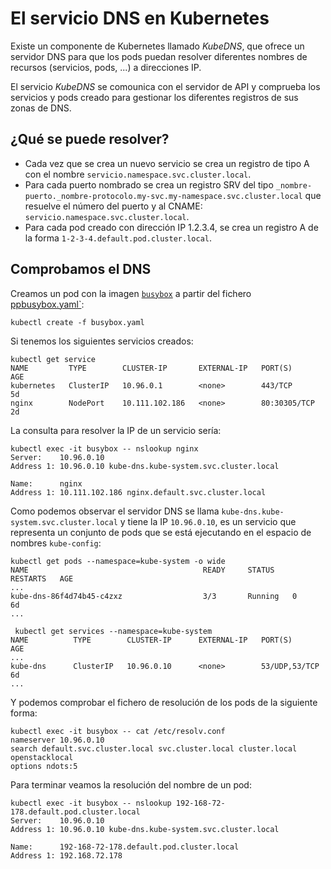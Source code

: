 # El servicio DNS en Kubernetes

Existe un componente de Kubernetes llamado *KubeDNS*, que ofrece un servidor DNS para que los pods puedan resolver diferentes nombres de recursos (servicios, pods, ...) a direcciones IP.

El servicio *KubeDNS* se comounica con el servidor de API y comprueba los servicios y pods creado para gestionar los diferentes registros de sus zonas de DNS.

## ¿Qué se puede resolver?

* Cada vez que se crea un nuevo servicio se crea un registro de tipo A con el nombre `servicio.namespace.svc.cluster.local`.
* Para cada puerto nombrado se crea un registro SRV del tipo `_nombre-puerto._nombre-protocolo.my-svc.my-namespace.svc.cluster.local` que resuelve el número del puerto y al CNAME: `servicio.namespace.svc.cluster.local`.
* Para cada pod creado con dirección IP 1.2.3.4, se crea un registro A de la forma `1-2-3-4.default.pod.cluster.local`.

## Comprobamos el DNS

Creamos un pod con la imagen [`busybox`](https://www.busybox.net/) a partir del fichero [ppbusybox.yaml`](../ejemplos/busybox/busybox.yaml):

    kubectl create -f busybox.yaml

Si tenemos los siguientes servicios creados:

    kubectl get service
    NAME         TYPE        CLUSTER-IP       EXTERNAL-IP   PORT(S)        AGE
    kubernetes   ClusterIP   10.96.0.1        <none>        443/TCP        5d
    nginx        NodePort    10.111.102.186   <none>        80:30305/TCP   2d

La consulta para resolver la IP de un servicio sería:

    kubectl exec -it busybox -- nslookup nginx
    Server:    10.96.0.10
    Address 1: 10.96.0.10 kube-dns.kube-system.svc.cluster.local

    Name:      nginx
    Address 1: 10.111.102.186 nginx.default.svc.cluster.local

Como podemos observar el servidor DNS se llama `kube-dns.kube-system.svc.cluster.local` y tiene la IP `10.96.0.10`, es un servicio que representa un conjunto de pods que se está ejecutando en el espacio de nombres `kube-config`:

    kubectl get pods --namespace=kube-system -o wide
    NAME                                       READY     STATUS    RESTARTS   AGE
    ...
    kube-dns-86f4d74b45-c4zxz                  3/3       Running   0          6d
    ...

     kubectl get services --namespace=kube-system 
    NAME          TYPE        CLUSTER-IP      EXTERNAL-IP   PORT(S)         AGE
    ...
    kube-dns      ClusterIP   10.96.0.10      <none>        53/UDP,53/TCP   6d
    ...

Y podemos comprobar el fichero de resolución de los pods de la siguiente forma:

    kubectl exec -it busybox -- cat /etc/resolv.conf
    nameserver 10.96.0.10
    search default.svc.cluster.local svc.cluster.local cluster.local openstacklocal
    options ndots:5

Para terminar veamos la resolución del nombre de un pod:

    kubectl exec -it busybox -- nslookup 192-168-72-178.default.pod.cluster.local
    Server:    10.96.0.10
    Address 1: 10.96.0.10 kube-dns.kube-system.svc.cluster.local

    Name:      192-168-72-178.default.pod.cluster.local
    Address 1: 192.168.72.178

